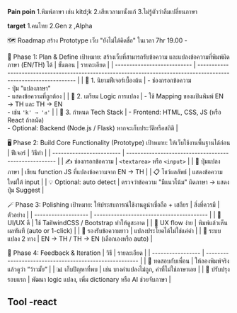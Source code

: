 **Pain poin**
1.พิมพ์ภาษา เช่น kitd;k
2.เสียเวลามานั้งแก้
3.ไม่รู้ตัวว่าลืมเปลี่ยนภาษา

**target**
1.คนไทย 
2.Gen z ,Alpha

🗺️ Roadmap สร้าง Prototype เว็บ "ยังไม่ได้คิดชื่อ" ในเวลา 7hr 
19.00 - 

🧱 Phase 1: Plan & Define
เป้าหมาย: สร้างเว็บที่สามารถรับข้อความ และแปลงข้อความที่พิมพ์ผิดภาษา (EN/TH) ได้
| ขั้นตอน                     | รายละเอียด                                                                                                        |
| --------------------------- | ----------------------------------------------------------------------------------------------------------------- |
| 🎯 1. นิยามฟีเจอร์เบื้องต้น | - ช่องกรอกข้อความ<br>- ปุ่ม "แปลงภาษา"<br>- แสดงข้อความที่ถูกต้อง                                                 |
| 🧠 2. เตรียม Logic การแปลง  | - ใช้ Mapping ของแป้นพิมพ์ EN → TH และ TH → EN<br>- เช่น `'k' → 'ส'`                                              |
| 🧩 3. กำหนด Tech Stack      | - Frontend: HTML, CSS, JS (หรือ React ถ้าถนัด)<br>- Optional: Backend (Node.js / Flask) หากจะเก็บประวัติหรือสถิติ |


🖥️ Phase 2: Build Core Functionality (Prototype)
เป้าหมาย: ให้เว็บใช้งานพื้นฐานได้ก่อน
| ฟีเจอร์                  | วิธีทำ                                                |
| ------------------------ | ----------------------------------------------------- |
| ✍️ ช่องกรอกข้อความ       | `<textarea>` หรือ `<input>`                           |
| 🔁 ปุ่มแปลงภาษา          | เขียน function JS ที่แปลงข้อความจาก EN → TH           |
| 📋 โชว์ผลลัพธ์           | แสดงข้อความใหม่ใต้ input                              |
| 💡 Optional: auto detect | ตรวจว่าข้อความ "มีแนวโน้ม" ผิดภาษา → แสดงปุ่ม Suggest |


🪄 Phase 3: Polishing
เป้าหมาย: ให้ประสบการณ์ใช้งานดูน่าเชื่อถือ + เสถียร
| สิ่งที่ควรมี        | ตัวอย่าง                                 |
| ------------------- | ---------------------------------------- |
| 🎨 UI/UX ดี         | ใช้ TailwindCSS / Bootstrap ทำให้ดูสะอาด |
| 🧪 UX flow ง่าย     | พิมพ์แล้วเห็นผลทันที (auto or 1-click)   |
| 💬 รองรับข้อความยาว | แปลงประโยคได้ไม่ใช่แค่คำ                 |
| 🔣 ระบบแปลง 2 ทาง   | EN → TH / TH → EN (เลือกเองหรือ auto)    |


🚀 Phase 4: Feedback & Iteration
| วิธี              | รายละเอียด                                             |
| ----------------- | ------------------------------------------------------ |
| 🧪 ทดสอบกับเพื่อน | ให้ลองพิมพ์จริง แล้วดูว่า “ว้าวมั้ย”                   |
| 📊 เก็บปัญหาที่พบ | เช่น บางคำแปลงไม่ถูก, คำที่ไม่ใช่ภาษาเลย               |
| 🔁 ปรับปรุงรอบแรก | พัฒนา logic แปลง, เพิ่ม dictionary หรือ AI ช่วยจับภาษา |

**Tool**
-react
-
